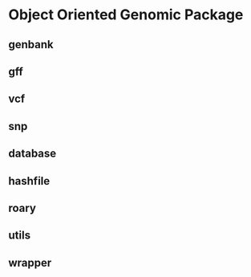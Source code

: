 # Object Oriented Genomic Package

## genbank

## gff

## vcf

## snp

## database

## hashfile

## roary

## utils

## wrapper

